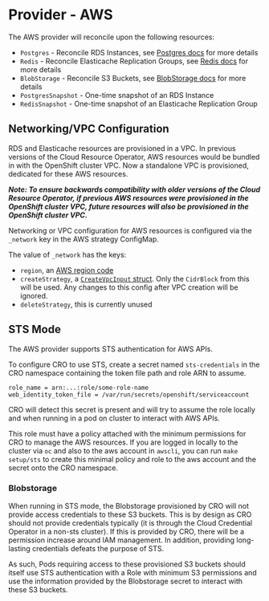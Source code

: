 # Provider - AWS

The AWS provider will reconcile upon the following resources:

- `Postgres` - Reconcile RDS Instances, see [Postgres docs](postgresql.md) for more details
- `Redis` - Reconcile Elasticache Replication Groups, see [Redis docs](redis.md) for more details
- `BlobStorage` - Reconcile S3 Buckets, see [BlobStorage docs](blobstorage.md) for more details
- `PostgresSnapshot` - One-time snapshot of an RDS Instance
- `RedisSnapshot` - One-time snapshot of an Elasticache Replication Group

## Networking/VPC Configuration

RDS and Elasticache resources are provisioned in a VPC. In previous versions of the Cloud Resource Operator, AWS
resources would be bundled in with the OpenShift cluster VPC. Now a standalone VPC is provisioned, dedicated for these
AWS resources.

***Note: To ensure backwards compatibility with older versions of the Cloud Resource Operator, if previous AWS
resources were provisioned in the OpenShift cluster VPC, future resources will also be provisioned in the OpenShift
cluster VPC.***

Networking or VPC configuration for AWS resources is configured via the `_network` key in the AWS strategy ConfigMap.

The value of `_network` has the keys:

- `region`, an [AWS region code](https://docs.aws.amazon.com/general/latest/gr/rande.html#ses_region)
- `createStrategy`, a [`CreateVpcInput` struct](https://docs.aws.amazon.com/sdk-for-go/api/service/ec2/#CreateVpcInput).
Only the `CidrBlock` from this will be used. Any changes to this config after VPC creation will be ignored.
- `deleteStrategy`, this is currently unused

## STS Mode
The AWS provider supports STS authentication for AWS APIs.

To configure CRO to use STS, create a secret named `sts-credentials` in the CRO namespace containing the token file path and role ARN to assume. 

```
role_name = arn:...:role/some-role-name
web_identity_token_file = /var/run/secrets/openshift/serviceaccount
```

CRO will detect this secret is present and will try to assume the role locally and when running in a pod on cluster to
interact with AWS APIs.

This role must have a policy attached with the minimum permissions for CRO to manage the AWS resources.
If you are logged in locally to the cluster via `oc` and also to the aws account in `awscli`, you can run `make setup/sts` 
to create this minimal policy and role to the aws account and the secret onto the CRO namespace.

### Blobstorage
When running in STS mode, the Blobstorage provisioned by CRO will not provide access credentials to these S3 buckets. This
is by design as CRO should not provide credentials typically (it is through the Cloud Credential Operator in a non-sts cluster).
If this is provided by CRO, there will be a permission increase around IAM management. In addition, providing long-lasting credentials
defeats the purpose of STS.

As such, Pods requiring access to these provisioned S3 buckets should itself use STS authentication with a Role with minimum 
S3 permissions and use the information provided by the Blobstorage secret to interact with these S3 buckets.